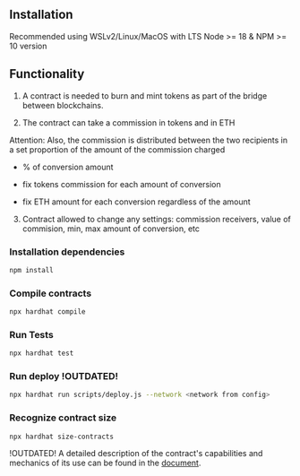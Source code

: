 ## Installation

Recommended using WSLv2/Linux/MacOS with LTS Node >= 18 & NPM >= 10 version

## Functionality

1. A contract is needed to burn and mint tokens as part of the bridge between blockchains.

2. The contract can take a commission in tokens and in ETH

Attention: Also, the commission is distributed between the two recipients in a set proportion of the amount of the commission charged

* % of conversion amount

* fix tokens commission for each amount of conversion

* fix ETH amount for each conversion regardless of the amount

3. Contract allowed to change any settings: commission receivers, value of commision, min, max amount of conversion, etc

### Installation dependencies
```bash
npm install
```

### Compile contracts
```bash
npx hardhat compile
```

### Run Tests
```bash
npx hardhat test
```

### Run deploy !OUTDATED!
```bash
npx hardhat run scripts/deploy.js --network <network from config>
```

### Recognize contract size
```bash
npx hardhat size-contracts
```


!OUTDATED! A detailed description of the contract's capabilities and mechanics of its use can be found in the [document](https://docs.google.com/document/d/1eyqZTU7vKpZ077GCq9VA9RCwvlW_M6825YjYtDXvMbE/edit?usp=sharing).